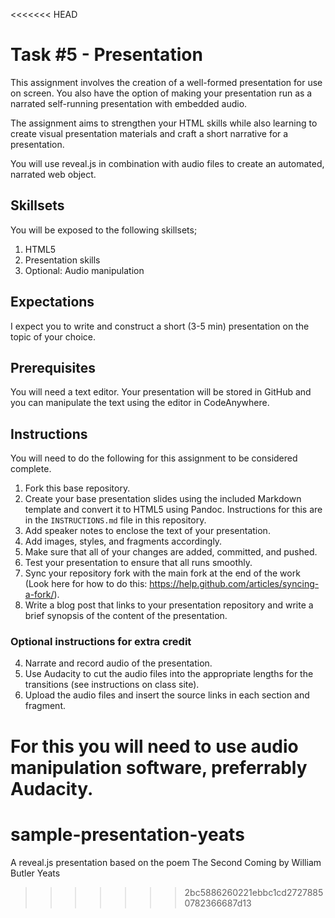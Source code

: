 <<<<<<< HEAD
# Task #5 - Presentation

This assignment involves the creation of a well-formed presentation for use on screen. You also have the option of making your presentation run as a narrated self-running presentation with embedded audio. 

The assignment aims to strengthen your HTML skills while also learning to create visual presentation materials and craft a short narrative for a presentation. 

You will use reveal.js in combination with audio files to create an automated, narrated web object. 

## Skillsets

You will be exposed to the following skillsets;

1. HTML5
3. Presentation skills
2. Optional: Audio manipulation

## Expectations

I expect you to write and construct a short (3-5 min) presentation on the topic of your choice. 

## Prerequisites

You will need a text editor. Your presentation will be stored in GitHub and you can manipulate the text using the editor in CodeAnywhere.

## Instructions

You will need to do the following for this assignment to be considered complete. 

1. Fork this base repository. 
2. Create your base presentation slides using the included Markdown template and convert it to HTML5 using Pandoc. Instructions for this are in the `INSTRUCTIONS.md` file in this repository.
3. Add speaker notes to enclose the text of your presentation. 
4. Add images, styles, and fragments accordingly. 
7. Make sure that all of your changes are added, committed, and pushed. 
8. Test your presentation to ensure that all runs smoothly.
1. Sync your repository fork with the main fork at the end of the work (Look here for how to do this: <https://help.github.com/articles/syncing-a-fork/>).
2. Write a blog post that links to your presentation repository and write a brief synopsis of the content of the presentation. 

### Optional instructions for extra credit

4. Narrate and record audio of the presentation.
5. Use Audacity to cut the audio files into the appropriate lengths for the transitions (see instructions on class site).
6. Upload the audio files and insert the source links in each section and fragment.

For this you will need to use audio manipulation software, preferrably Audacity.
=======
# sample-presentation-yeats
A reveal.js presentation based on the poem The Second Coming by William Butler Yeats
>>>>>>> 2bc5886260221ebbc1cd27278850782366687d13
